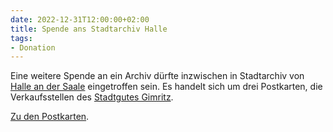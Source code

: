 ```yaml
---
date: 2022-12-31T12:00:00+02:00
title: Spende ans Stadtarchiv Halle
tags:
- Donation
---
```


Eine weitere Spende an ein Archiv dürfte inzwischen in Stadtarchiv von [Halle an der Saale](https://de.wikipedia.org/wiki/Halle_(Saale)) eingetroffen sein. Es handelt sich um drei Postkarten, die Verkaufsstellen des [Stadtgutes Gimritz](https://de.wikipedia.org/wiki/Pei%C3%9Fnitzinsel#Das_Gut_Gimritz).
<!--more-->

[Zu den Postkarten](/collections/donations/halle/).
